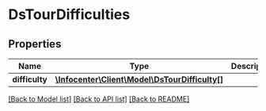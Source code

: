 # DsTourDifficulties

## Properties
Name | Type | Description | Notes
------------ | ------------- | ------------- | -------------
**difficulty** | [**\Infocenter\Client\Model\DsTourDifficulty[]**](DsTourDifficulty.md) |  | [optional] 

[[Back to Model list]](../../README.md#documentation-for-models) [[Back to API list]](../../README.md#documentation-for-api-endpoints) [[Back to README]](../../README.md)

